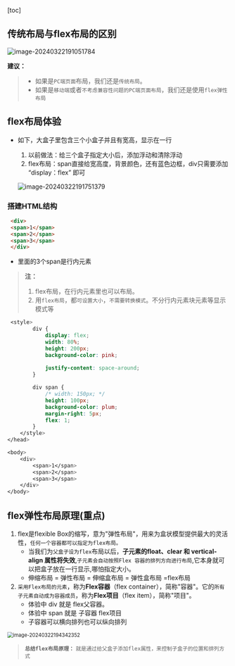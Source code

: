 [toc]





##  传统布局与flex布局的区别

![image-20240322191051784](http://images.newstar.net.cn/sally-imgsimage-20240322191051784.png)

**建议：**

> * 如果是`PC端页面`布局，我们还是`传统布局`。
> * 如果是`移动端`或者`不考虑兼容性问题的PC端页面布局`，我们还是使用`flex弹性布局`





## flex布局体验

* 如下，大盒子里包含三个小盒子并且有宽高，显示在一行
  1. 以前做法：给三个盒子指定大小后，添加浮动和清除浮动
  2. flex布局：span直接给宽高度，背景颜色，还有蓝色边框，div只需要添加 “display：flex” 即可

   ![image-20240322191751379](http://images.newstar.net.cn/sally-imgsimage-20240322191751379.png) 



### 搭建HTML结构

```html
 <div>
 <span>1</span>
 <span>2</span>
 <span>3</span>
 </div>
```

* 里面的3个span是行内元素

> **注：** 
>
> 1. flex布局，在行内元素里也可以布局。
> 2. 用`flex布局`，都`可设置大小`，`不需要转换模式`。不分行内元素块元素等显示模式等

```css
 <style>
        div {
            display: flex;
            width: 80%;
            height: 200px;
            background-color: pink;
            
            justify-content: space-around;
        }

        div span {
            /* width: 150px; */
            height: 100px;
            background-color: plum;
            margin-right: 5px;
            flex: 1;
        }
    </style>
</head>

<body>
    <div>
        <span>1</span>
        <span>2</span>
        <span>3</span>
    </div>
</body>
```







## flex弹性布局原理(重点)

1. flex是flexible Box的缩写，意为"弹性布局"，用来为盒状模型提供最大的灵活性，`任何一个容器都可以指定为flex布局。`
   * 当我们为`父盒子设为flex`布局以后，**子元素的float、clear 和 vertical-align 属性将失效**,`子元素会自动按照Flex 容器的排列方向进行布局`,它本身就可以把盒子放在一行显示,哪怕指定大小。
   * 伸缩布局 = 弹性布局 = 伸缩盒布局 = 弹性盒布局 =flex布局
2. `采用Flex布局的元素`，称为**Flex容器**（flex container），简称"容器"。它的`所有子元素自动成为容器成员`，称为**Flex项目**（flex item），简称"项目"。
   * 体验中 div 就是 flex父容器。
   * 体验中 span 就是 子容器 flex项目
   * 子容器可以横向排列也可以纵向排列

<img src="http://images.newstar.net.cn/sally-imgsimage-20240322194342352.png" alt="image-20240322194342352" style="zoom:80%;" /> 



> **`总结flex布局原理：`** `就是通过给父盒子添加flex属性，来控制子盒子的位置和排列方式`







